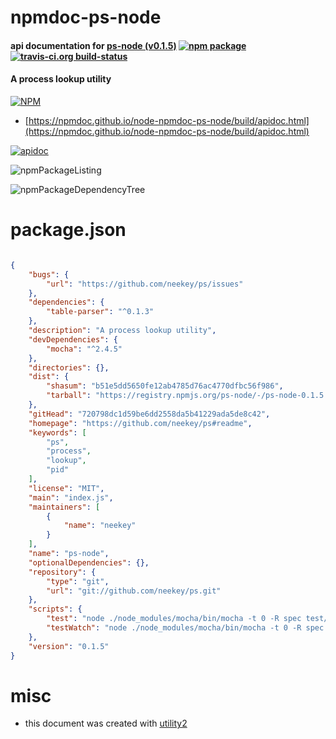 # npmdoc-ps-node

#### api documentation for  [ps-node (v0.1.5)](https://github.com/neekey/ps#readme)  [![npm package](https://img.shields.io/npm/v/npmdoc-ps-node.svg?style=flat-square)](https://www.npmjs.org/package/npmdoc-ps-node) [![travis-ci.org build-status](https://api.travis-ci.org/npmdoc/node-npmdoc-ps-node.svg)](https://travis-ci.org/npmdoc/node-npmdoc-ps-node)

#### A process lookup utility

[![NPM](https://nodei.co/npm/ps-node.png?downloads=true&downloadRank=true&stars=true)](https://www.npmjs.com/package/ps-node)

- [https://npmdoc.github.io/node-npmdoc-ps-node/build/apidoc.html](https://npmdoc.github.io/node-npmdoc-ps-node/build/apidoc.html)

[![apidoc](https://npmdoc.github.io/node-npmdoc-ps-node/build/screenCapture.buildCi.browser.%252Ftmp%252Fbuild%252Fapidoc.html.png)](https://npmdoc.github.io/node-npmdoc-ps-node/build/apidoc.html)

![npmPackageListing](https://npmdoc.github.io/node-npmdoc-ps-node/build/screenCapture.npmPackageListing.svg)

![npmPackageDependencyTree](https://npmdoc.github.io/node-npmdoc-ps-node/build/screenCapture.npmPackageDependencyTree.svg)



# package.json

```json

{
    "bugs": {
        "url": "https://github.com/neekey/ps/issues"
    },
    "dependencies": {
        "table-parser": "^0.1.3"
    },
    "description": "A process lookup utility",
    "devDependencies": {
        "mocha": "^2.4.5"
    },
    "directories": {},
    "dist": {
        "shasum": "b51e5dd5650fe12ab4785d76ac4770dfbc56f986",
        "tarball": "https://registry.npmjs.org/ps-node/-/ps-node-0.1.5.tgz"
    },
    "gitHead": "720798dc1d59be6dd2558da5b41229ada5de8c42",
    "homepage": "https://github.com/neekey/ps#readme",
    "keywords": [
        "ps",
        "process",
        "lookup",
        "pid"
    ],
    "license": "MIT",
    "main": "index.js",
    "maintainers": [
        {
            "name": "neekey"
        }
    ],
    "name": "ps-node",
    "optionalDependencies": {},
    "repository": {
        "type": "git",
        "url": "git://github.com/neekey/ps.git"
    },
    "scripts": {
        "test": "node ./node_modules/mocha/bin/mocha -t 0 -R spec test/test.js",
        "testWatch": "node ./node_modules/mocha/bin/mocha -t 0 -R spec --watch test/test.js"
    },
    "version": "0.1.5"
}
```



# misc
- this document was created with [utility2](https://github.com/kaizhu256/node-utility2)
